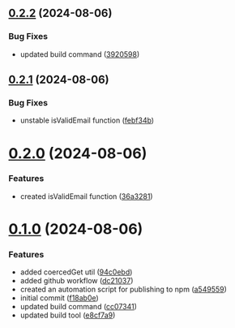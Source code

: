 ## [0.2.2](https://github.com/devlargs/largs-utils/compare/v0.2.1...v0.2.2) (2024-08-06)


### Bug Fixes

* updated build command ([3920598](https://github.com/devlargs/largs-utils/commit/3920598586c8d9f94863d7d9f958bbc8f01806c6))



## [0.2.1](https://github.com/devlargs/largs-utils/compare/v0.2.0...v0.2.1) (2024-08-06)


### Bug Fixes

* unstable isValidEmail function ([febf34b](https://github.com/devlargs/largs-utils/commit/febf34ba1b616a4bb029afe3b43b2fa6779f75e3))



# [0.2.0](https://github.com/devlargs/largs-utils/compare/v0.1.0...v0.2.0) (2024-08-06)


### Features

* created isValidEmail function ([36a3281](https://github.com/devlargs/largs-utils/commit/36a3281581b04a23d7e0dd29c1a8696c6aa1555c))



# [0.1.0](https://github.com/devlargs/largs-utils/compare/f18ab0edc5aa69140abe71e8e6839c6c73a3ee98...v0.1.0) (2024-08-06)


### Features

* added coercedGet util ([94c0ebd](https://github.com/devlargs/largs-utils/commit/94c0ebdbd494fd5df67073b386ac5e2388ba66ee))
* added github workflow ([dc21037](https://github.com/devlargs/largs-utils/commit/dc210374365184ad4d547829184e43b8543cdf4f))
* created an automation script for publishing to npm ([a549559](https://github.com/devlargs/largs-utils/commit/a54955995f56b1ac9824d266af1db31cd8f8787b))
* initial commit ([f18ab0e](https://github.com/devlargs/largs-utils/commit/f18ab0edc5aa69140abe71e8e6839c6c73a3ee98))
* updated build command ([cc07341](https://github.com/devlargs/largs-utils/commit/cc07341f9a404306ea9ea6640b15e3e33cabe2d5))
* updated build tool ([e8cf7a9](https://github.com/devlargs/largs-utils/commit/e8cf7a95d553169615bccff8456858f4b25f76f6))



